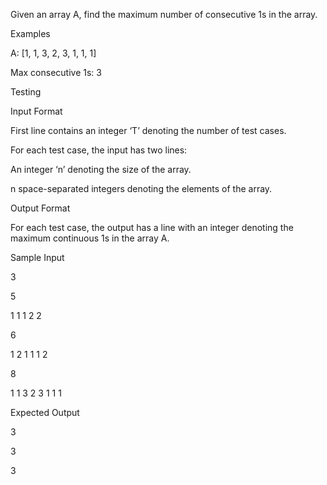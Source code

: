 Given an array A, find the maximum number of consecutive 1s in the array.


Examples

A: [1, 1, 3, 2, 3, 1, 1, 1]

Max consecutive 1s: 3


Testing

Input Format

First line contains an integer ‘T’ denoting the number of test cases.


For each test case, the input has two lines:


An integer ‘n’ denoting the size of the array.

n space-separated integers denoting the elements of the array.

Output Format

For each test case, the output has a line with an integer denoting the maximum continuous 1s in the array A.


Sample Input

3

5

1 1 1 2 2

6

1 2 1 1 1 2

8

1 1 3 2 3 1 1 1

Expected Output

3

3

3

